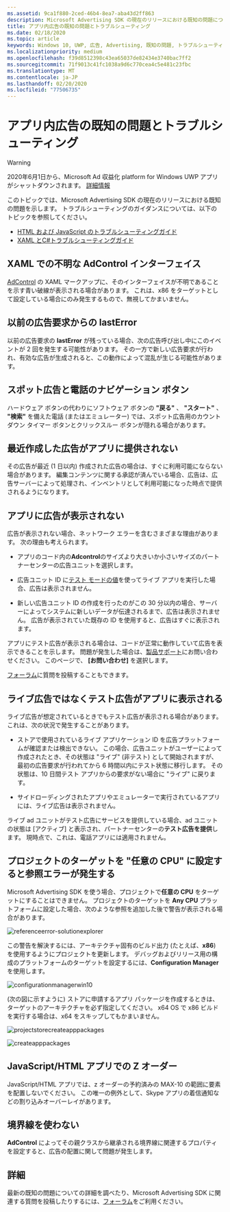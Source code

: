 ```yaml
---
ms.assetid: 9ca1f880-2ced-46b4-8ea7-aba43d2ff863
description: Microsoft Advertising SDK の現在のリリースにおける既知の問題について説明します。
title: アプリ内広告の既知の問題とトラブルシューティング
ms.date: 02/18/2020
ms.topic: article
keywords: Windows 10, UWP, 広告, Advertising, 既知の問題, トラブルシューティング
ms.localizationpriority: medium
ms.openlocfilehash: f39d8512398c43ea65037de82434e3740bac7ff2
ms.sourcegitcommit: 71f9013c41fc1038a9d6c770cea4c5e481c23fbc
ms.translationtype: MT
ms.contentlocale: ja-JP
ms.lasthandoff: 02/20/2020
ms.locfileid: "77506735"
---
```

# <a name="known-issues-and-troubleshooting-for-ads-in-apps"></a>アプリ内広告の既知の問題とトラブルシューティング

>[!WARNING]
> 2020年6月1日から、Microsoft Ad 収益化 platform for Windows UWP アプリがシャットダウンされます。 [詳細情報](https://social.msdn.microsoft.com/Forums/windowsapps/en-US/db8d44cb-1381-47f7-94d3-c6ded3fea36f/microsoft-ad-monetization-platform-shutting-down-june-1st?forum=aiamgr)

このトピックでは、Microsoft Advertising SDK の現在のリリースにおける既知の問題を示します。 トラブルシューティングのガイダンスについては、以下のトピックを参照してください。

* [HTML および JavaScript のトラブルシューティングガイド](html-and-javascript-troubleshooting-guide.md)
* [XAML とC#トラブルシューティングガイド](xaml-and-c-troubleshooting-guide.md)

## <a name="adcontrol-interface-unknown-in-xaml"></a>XAML での不明な AdControl インターフェイス

[AdControl](https://docs.microsoft.com/uwp/api/microsoft.advertising.winrt.ui.adcontrol) の XAML マークアップに、そのインターフェイスが不明であることを示す青い破線が表示される場合があります。 これは、x86 をターゲットとして設定している場合にのみ発生するもので、無視してかまいません。

## <a name="lasterror-from-previous-ad-request"></a>以前の広告要求からの lastError

以前の広告要求の **lastError** が残っている場合、次の広告呼び出し中にこのイベントが 2 回を発生する可能性があります。 その一方で新しい広告要求が行われ、有効な広告が生成されると、この動作によって混乱が生じる可能性があります。

## <a name="interstitial-ads-and-navigation-buttons-on-phones"></a>スポット広告と電話のナビゲーション ボタン

ハードウェア ボタンの代わりにソフトウェア ボタンの **"戻る"** 、 **"スタート"** 、 **"検索"** を備えた電話 (またはエミュレーター) では、スポット広告用のカウントダウン タイマー ボタンとクリックスルー ボタンが隠れる場合があります。

## <a name="recently-created-ads-are-not-being-served-to-your-app"></a>最近作成した広告がアプリに提供されない

その広告が最近 (1 日以内) 作成された広告の場合は、すぐに利用可能にならない場合があります。 編集コンテンツに関する承認が済んでいる場合、広告は、広告サーバーによって処理され、インベントリとして利用可能になった時点で提供されるようになります。

## <a name="no-ads-are-shown-in-your-app"></a>アプリに広告が表示されない

広告が表示されない場合、ネットワーク エラーを含むさまざまな理由があります。 次の理由も考えられます。

* アプリのコード内の**Adcontrol**のサイズより大きいか小さいサイズのパートナーセンターの広告ユニットを選択します。

* 広告ユニット ID に[テスト モードの値](set-up-ad-units-in-your-app.md#test-ad-units)を使ってライブ アプリを実行した場合、広告は表示されません。

* 新しい広告ユニット ID の作成を行ったのがこの 30 分以内の場合、サーバーによってシステムに新しいデータが伝達されるまで、広告は表示されません。 広告が表示されていた既存の ID を使用すると、広告はすぐに表示されます。

アプリにテスト広告が表示される場合は、コードが正常に動作していて広告を表示できることを示します。 問題が発生した場合は、[製品サポート](https://developer.microsoft.com/windows/support)にお問い合わせください。 このページで、 **[お問い合わせ]** を選択します。

[フォーラム](https://social.msdn.microsoft.com/forums/windowsapps/en-US/home?category=windowsapps)に質問を投稿することもできます。

## <a name="test-ads-are-showing-in-your-app-instead-of-live-ads"></a>ライブ広告ではなくテスト広告がアプリに表示される

ライブ広告が想定されているときでもテスト広告が表示される場合があります。 これは、次の状況で発生することがあります。

* ストアで使用されているライブ アプリケーション ID を広告プラットフォームが確認または検出できない。 この場合、広告ユニットがユーザーによって作成されたとき、その状態は "ライブ" (非テスト) として開始されますが、最初の広告要求が行われてから 6 時間以内にテスト状態に移行します。 その状態は、10 日間テスト アプリからの要求がない場合に "ライブ" に戻ります。

* サイドローディングされたアプリやエミュレーターで実行されているアプリには、ライブ広告は表示されません。

ライブ ad ユニットがテスト広告にサービスを提供している場合、ad ユニットの状態は [アクティブ] と表示され、パートナーセンターの**テスト広告を提供**します。 現時点で、これは、電話アプリには適用されません。


<span id="reference_errors"/>

## <a name="reference-errors-caused-by-targeting-any-cpu-in-your-project"></a>プロジェクトのターゲットを "任意の CPU" に設定すると参照エラーが発生する

Microsoft Advertising SDK を使う場合、プロジェクトで**任意の CPU** をターゲットにすることはできません。 プロジェクトのターゲットを **Any CPU** プラットフォームに設定した場合、次のような参照を追加した後で警告が表示される場合があります。

![referenceerror\-solutionexplorer](images/13-19629921-023c-42ec-b8f5-bc0b63d5a191.jpg)

この警告を解決するには、アーキテクチャ固有のビルド出力 (たとえば、**x86**) を使用するようにプロジェクトを更新します。 デバッグおよびリリース用の構成のプラットフォームのターゲットを設定するには、**Configuration Manager** を使用します。

![configurationmanagerwin10](images/13-87074274-c10d-4dbd-9a06-453b7184f8de.png)

(次の図に示すように) ストアに申請するアプリ パッケージを作成するときは、ターゲットのアーキテクチャを必ず指定してください。 x64 OS で x86 ビルドを実行する場合は、x64 をスキップしてもかまいません。

![projectstorecreateapppackages](images/13-a99b05a4-8917-4c53-822e-2548fadf828a.png)

![createapppackages](images/13-16280cb1-a838-42b9-9256-eac7f33f5603.png)

## <a name="z-order-in-javascripthtml-apps"></a>JavaScript/HTML アプリでの Z オーダー

JavaScript/HTML アプリでは、z オーダーの予約済みの MAX-10 の範囲に要素を配置しないでください。 この唯一の例外として、Skype アプリの着信通知などの割り込みオーバーレイがあります。

<span id="bkmk-ui"/>

## <a name="do-not-use-borders"></a>境界線を使わない

**AdControl** によってその親クラスから継承される境界線に関連するプロパティを設定すると、広告の配置に関して問題が発生します。

## <a name="more-information"></a>詳細

最新の既知の問題についての詳細を調べたり、Microsoft Advertising SDK に関連する質問を投稿したりするには、[フォーラム](https://social.msdn.microsoft.com/forums/windowsapps/en-US/home?category=windowsapps)をご利用ください。

 

 
